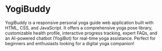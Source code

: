 # YogiBuddy
YogiBuddy is a responsive personal yoga guide web application built with HTML, CSS, and JavaScript. It offers a comprehensive yoga pose library, customizable health profile, interactive progress tracking, expert FAQs, and an AI-powered chatbot (YogiBot) for real-time yoga assistance. Perfect for beginners and enthusiasts looking for a digital yoga companion!
